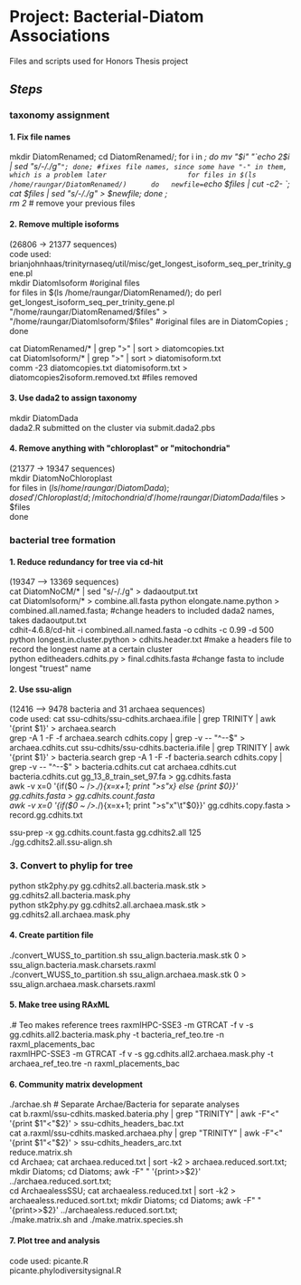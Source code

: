 # Project: Bacterial-Diatom Associations
Files and scripts used for Honors Thesis project

## __*Steps*__
### **taxonomy assignment**
 
#### 1. Fix file names
mkdir DiatomRenamed; cd DiatomRenamed/; for i in *; do mv "$i" "`echo 2$i | sed "s/-/./g"`"; done; #fixes file names, since some have "-" in them, which is a problem later                   
for files in $(ls /home/raungar/DiatomRenamed/)     
do  
    newfile=`echo $files | cut -c2- `;
  	cat $files | sed "s/-/./g" > $newfile;
done ;      
rm 2* # remove your previous files     
   
#### 2. Remove multiple isoforms    
(26806 -> 21377 sequences)   
code used: brianjohnhaas/trinityrnaseq/util/misc/get_longest_isoform_seq_per_trinity_gene.pl      
mkdir DiatomIsoform #original files    
for files in $(ls /home/raungar/DiatomRenamed/);     
do      
  	perl get_longest_isoform_seq_per_trinity_gene.pl "/home/raungar/DiatomRenamed/$files" > "/home/raungar/DiatomIsoform/$files" #original files are in DiatomCopies ;  
done
       
cat DiatomRenamed/* | grep ">" | sort  > diatomcopies.txt        
cat DiatomIsoform/* | grep ">" | sort > diatomisoform.txt  
comm -23 diatomcopies.txt diatomisoform.txt > diatomcopies2isoform.removed.txt     #files removed
#### 3. Use dada2 to assign taxonomy
mkdir DiatomDada      
dada2.R submitted on the cluster via submit.dada2.pbs        
#### 4. Remove anything with "chloroplast" or "mitochondria"
(21377 -> 19347 sequences)      
mkdir DiatomNoChloroplast      
for files in $(ls /home/raungar/DiatomDada);        
do sed '/Chloroplast/d; /mitochondria/d' /home/raungar/DiatomDada/$files > $files        
done        
   
       

### **bacterial tree formation** 
#### 1. Reduce redundancy for tree via cd-hit
(19347 —> 13369 sequences)      
cat DiatomNoCM/* | sed "s/-/./g" > dadaoutput.txt     
cat DiatomIsoform/* > combine.all.fasta
python elongate.name.python > combined.all.named.fasta; #change headers to included dada2 names, takes dadaoutput.txt       
cdhit-4.6.8/cd-hit -i combined.all.named.fasta -o cdhits -c 0.99 -d 500 
python longest.in.cluster.python > cdhits.header.txt #make a headers file to record the longest name at a certain cluster     
python editheaders.cdhits.py > final.cdhits.fasta #change fasta to include longest "truest" name      
#### 2. Use ssu-align
(12416 —> 9478 bacteria and 31 archaea sequences)      
code used: cat ssu-cdhits/ssu-cdhits.archaea.ifile | grep TRINITY | awk '{print $1}' > archaea.search     
grep -A 1 -F -f archaea.search cdhits.copy | grep -v -- "^--$" > archaea.cdhits.cut    
ssu-cdhits/ssu-cdhits.bacteria.ifile | grep TRINITY | awk '{print $1}' > bacteria.search     
grep -A 1 -F -f bacteria.search cdhits.copy | grep -v -- "^--$" > bacteria.cdhits.cut 
cat archaea.cdhits.cut bacteria.cdhits.cut gg_13_8_train_set_97.fa > gg.cdhits.fasta            
awk -v x=0 '{if($0 ~ />.*/){x=x+1; print ">s"x} else {print $0}}' gg.cdhits.fasta > gg.cdhits.count.fasta       
awk -v x=0 '{if($0 ~ />.*/){x=x+1; print ">s"x"\t"$0}}' gg.cdhits.copy.fasta > record.gg.cdhits.txt
    
ssu-prep -x gg.cdhits.count.fasta gg.cdhits2.all 125       
./gg.cdhits2.all.ssu-align.sh    




### 3. Convert to phylip for tree
python stk2phy.py gg.cdhits2.all.bacteria.mask.stk > gg.cdhits2.all.bacteria.mask.phy     
python stk2phy.py gg.cdhits2.all.archaea.mask.stk > gg.cdhits2.all.archaea.mask.phy       

#### 4. Create partition file
./convert_WUSS_to_partition.sh ssu_align.bacteria.mask.stk 0 > ssu_align.bacteria.mask.charsets.raxml     
./convert_WUSS_to_partition.sh ssu_align.archaea.mask.stk 0 > ssu_align.archaea.mask.charsets.raxml      
#### 5. Make tree using RAxML
.\# Teo makes reference trees
raxmlHPC-SSE3 -m GTRCAT -f v -s gg.cdhits.all2.bacteria.mask.phy -t bacteria_ref_teo.tre -n raxml_placements_bac     
raxmlHPC-SSE3 -m GTRCAT -f v -s gg.cdhits.all2.archaea.mask.phy -t archaea_ref_teo.tre -n raxml_placements_bac     



#### 6. Community matrix development
./archae.sh # Separate Archae/Bacteria for separate analyses          
cat b.raxml/ssu-cdhits.masked.bateria.phy | grep "TRINITY" | awk -F"<" '{print $1"<"$2}' > ssu-cdhits_headers_bac.txt     
cat a.raxml/ssu-cdhits.masked.archaea.phy | grep "TRINITY" | awk -F"<" '{print $1"<"$2}' > ssu-cdhits_headers_arc.txt    
reduce.matrix.sh    
cd Archaea; cat archaea.reduced.txt | sort -k2 > archaea.reduced.sort.txt; mkdir Diatoms; cd Diatoms; awk -F" " '{print>>$2}' ../archaea.reduced.sort.txt;    
cd ArchaealessSSU; cat archaealess.reduced.txt | sort -k2 > archaealess.reduced.sort.txt; mkdir Diatoms; cd Diatoms; awk -F" " '{print>>$2}' ../archaealess.reduced.sort.txt;    
./make.matrix.sh and ./make.matrix.species.sh     
#### 7. Plot tree and analysis
code used: picante.R     
picante.phylodiversitysignal.R
